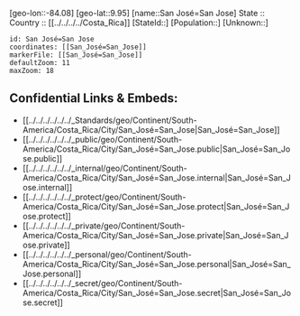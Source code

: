 ﻿---
location: [9.95,-84.08] 
mapzoom: [7,12] 
mapmarker: city 
type: City
tags:
- geo/City


SpocWebEntityId: 33915
isDeleted: false
confidential: public

---
[geo-lon::-84.08] 
[geo-lat::9.95] 
[name::San José=San Jose] 
State ::  
Country :: [[../../../../Costa_Rica]] 
[StateId::] 
[Population::] 
[Unknown::] 


```leaflet
id: San José=San Jose
coordinates: [[San_José=San_Jose]] 
markerFile: [[San_José=San_Jose]] 
defaultZoom: 11 
maxZoom: 18
```


## Confidential Links & Embeds: 
- [[../../../../../../_Standards/geo/Continent/South-America/Costa_Rica/City/San_José=San_Jose|San_José=San_Jose]] 
- [[../../../../../../_public/geo/Continent/South-America/Costa_Rica/City/San_José=San_Jose.public|San_José=San_Jose.public]] 
- [[../../../../../../_internal/geo/Continent/South-America/Costa_Rica/City/San_José=San_Jose.internal|San_José=San_Jose.internal]] 
- [[../../../../../../_protect/geo/Continent/South-America/Costa_Rica/City/San_José=San_Jose.protect|San_José=San_Jose.protect]] 
- [[../../../../../../_private/geo/Continent/South-America/Costa_Rica/City/San_José=San_Jose.private|San_José=San_Jose.private]] 
- [[../../../../../../_personal/geo/Continent/South-America/Costa_Rica/City/San_José=San_Jose.personal|San_José=San_Jose.personal]] 
- [[../../../../../../_secret/geo/Continent/South-America/Costa_Rica/City/San_José=San_Jose.secret|San_José=San_Jose.secret]] 
